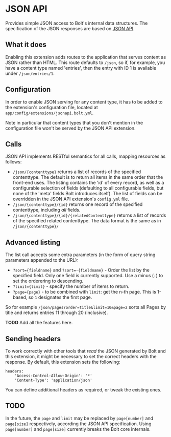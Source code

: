 JSON API
========

Provides simple JSON access to Bolt's internal data structures. The specification
of the JSON responses are based on [JSON API](http://jsonapi.org/).

What it does
------------

Enabling this extension adds routes to the application that serves content as
JSON rather than HTML. This route defaults to `/json`, so if, for example, you
have a content type named 'entries', then the entry with ID 1 is available
under `/json/entries/1`.

Configuration
-------------

In order to enable JSON serving for any content type, it has to be added to the
extension's configuration file, located at `app/config/extensions/jsonapi.bolt.yml`.

Note in particular that content types that you don't mention in the
configuration file won't be served by the JSON API extension.

Calls
-----

JSON API implements RESTful semantics for all calls, mapping resources as
follows:

- `/json/{contenttype}` returns a list of records of the specified contenttype.
  The default is to return all items in the same order that the front-end uses.
  The listing contains the 'id' of every record, as well as a configurable
  selection of fields (defaulting to all configurable fields, but none of the
  'meta' fields Bolt introduces itself). The list of fields can be overridden in
  the JSON API extension's `config.yml` file.
- `/json/{contenttype}/{id}` returns one record of the specified contenttype,
  including *all* fields.
- `/json/{contenttype}/{id}/{relatedContenttype}` returns a list of records of
  the specified related contenttype. The data format is the same as in
  `/json/{contenttype}/`

Advanced listing
----------------

The list call accepts some extra parameters (in the form of query string
parameters appended to the URL):

- `?sort={fieldname}` and `?sort=-{fieldname}` - Order the list by
  the specified field. Only one field is currently supported. Use a minus (`-`)
  to set the orderering to descending.
- `?limit={limit}` - specify the number of items to return.
- `?page={page}` - to be combined with `limit`: get the n-th page. This is
  1-based, so `1` designates the first page.

So for example `/json/pages?order=title&limit=10&page=2` sorts all Pages by
title and returns entries 11 through 20 (inclusive).

**TODO** Add all the features here.

Sending headers
---------------

To work correctly with other tools that _read_ the JSON generated by Bolt and
this extension, it might be necessary to set the correct headers with the
response. By default, this extension sets the following:

```YML
headers:
    'Access-Control-Allow-Origin': '*'
    'Content-Type': 'application/json'
```

You can define additional headers as required, or tweak the existing ones.

TODO
----
In the future, the `page` and `limit` may be replaced by `page[number]`
and `page[size]` respectively, according the JSON API specification.
Using `page[number]` and `page[size]` currently breaks the Bolt core internals.
